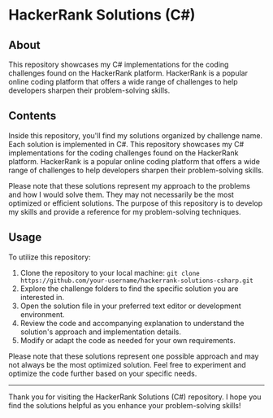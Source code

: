 # HackerRank Solutions (C#)

## About

This repository showcases my C# implementations for the coding challenges found on the HackerRank platform. HackerRank is a popular online coding platform that offers 
a wide range of challenges to help developers sharpen their problem-solving skills.

## Contents

Inside this repository, you'll find my solutions organized by challenge name. Each solution is implemented in C#. This repository showcases my C# implementations for the coding challenges found on the HackerRank platform. 
HackerRank is a popular online coding platform that offers a wide range of challenges to help developers sharpen their problem-solving skills.

Please note that these solutions represent my approach to the problems and how I would solve them. They may not necessarily be the most optimized or efficient solutions. 
The purpose of this repository is to develop my skills and provide a reference for my problem-solving techniques.

## Usage

To utilize this repository:

1. Clone the repository to your local machine: `git clone https://github.com/your-username/hackerrank-solutions-csharp.git`
2. Explore the challenge folders to find the specific solution you are interested in.
3. Open the solution file in your preferred text editor or development environment.
4. Review the code and accompanying explanation to understand the solution's approach and implementation details.
5. Modify or adapt the code as needed for your own requirements.

Please note that these solutions represent one possible approach and may not always be the most optimized solution. Feel free to experiment and optimize the code further based on your specific needs.

---

Thank you for visiting the HackerRank Solutions (C#) repository. I hope you find the solutions helpful as you enhance your problem-solving skills!
